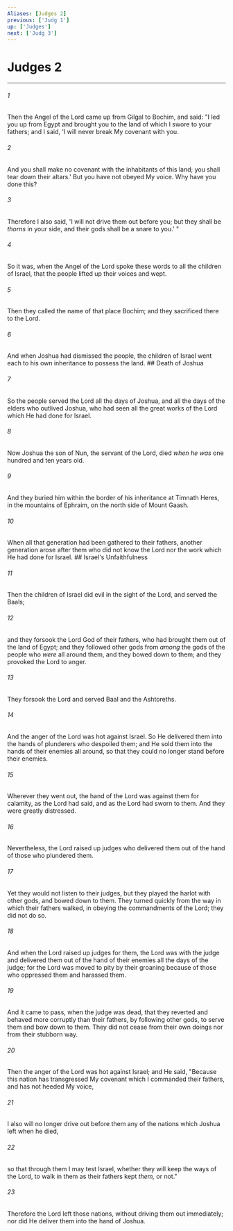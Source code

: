 ```yaml
---
Aliases: [Judges 2]
previous: ['Judg 1']
up: ['Judges']
next: ['Judg 3']
---
```

# Judges 2

***


###### 1 
Then the Angel of the Lord came up from Gilgal to Bochim, and said: "I led you up from Egypt and brought you to the land of which I swore to your fathers; and I said, 'I will never break My covenant with you. 

###### 2 
And you shall make no covenant with the inhabitants of this land; you shall tear down their altars.' But you have not obeyed My voice. Why have you done this? 

###### 3 
Therefore I also said, 'I will not drive them out before you; but they shall be _thorns_ in your side, and their gods shall be a snare to you.' " 

###### 4 
So it was, when the Angel of the Lord spoke these words to all the children of Israel, that the people lifted up their voices and wept. 

###### 5 
Then they called the name of that place Bochim; and they sacrificed there to the Lord. 

###### 6 
And when Joshua had dismissed the people, the children of Israel went each to his own inheritance to possess the land. ## Death of Joshua 

###### 7 
So the people served the Lord all the days of Joshua, and all the days of the elders who outlived Joshua, who had seen all the great works of the Lord which He had done for Israel. 

###### 8 
Now Joshua the son of Nun, the servant of the Lord, died _when he was_ one hundred and ten years old. 

###### 9 
And they buried him within the border of his inheritance at Timnath Heres, in the mountains of Ephraim, on the north side of Mount Gaash. 

###### 10 
When all that generation had been gathered to their fathers, another generation arose after them who did not know the Lord nor the work which He had done for Israel. ## Israel's Unfaithfulness 

###### 11 
Then the children of Israel did evil in the sight of the Lord, and served the Baals; 

###### 12 
and they forsook the Lord God of their fathers, who had brought them out of the land of Egypt; and they followed other gods from _among_ the gods of the people who _were_ all around them, and they bowed down to them; and they provoked the Lord to anger. 

###### 13 
They forsook the Lord and served Baal and the Ashtoreths. 

###### 14 
And the anger of the Lord was hot against Israel. So He delivered them into the hands of plunderers who despoiled them; and He sold them into the hands of their enemies all around, so that they could no longer stand before their enemies. 

###### 15 
Wherever they went out, the hand of the Lord was against them for calamity, as the Lord had said, and as the Lord had sworn to them. And they were greatly distressed. 

###### 16 
Nevertheless, the Lord raised up judges who delivered them out of the hand of those who plundered them. 

###### 17 
Yet they would not listen to their judges, but they played the harlot with other gods, and bowed down to them. They turned quickly from the way in which their fathers walked, in obeying the commandments of the Lord; they did not do so. 

###### 18 
And when the Lord raised up judges for them, the Lord was with the judge and delivered them out of the hand of their enemies all the days of the judge; for the Lord was moved to pity by their groaning because of those who oppressed them and harassed them. 

###### 19 
And it came to pass, when the judge was dead, that they reverted and behaved more corruptly than their fathers, by following other gods, to serve them and bow down to them. They did not cease from their own doings nor from their stubborn way. 

###### 20 
Then the anger of the Lord was hot against Israel; and He said, "Because this nation has transgressed My covenant which I commanded their fathers, and has not heeded My voice, 

###### 21 
I also will no longer drive out before them any of the nations which Joshua left when he died, 

###### 22 
so that through them I may test Israel, whether they will keep the ways of the Lord, to walk in them as their fathers kept _them,_ or not." 

###### 23 
Therefore the Lord left those nations, without driving them out immediately; nor did He deliver them into the hand of Joshua.
